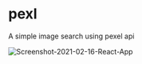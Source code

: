 # pexl
<p>A simple image search using pexel api</p>

<img src='https://i.postimg.cc/J7NRjVkw/Screenshot-2021-02-16-React-App.jpg' border='0' alt='Screenshot-2021-02-16-React-App'/>
